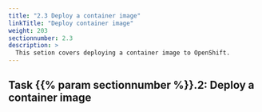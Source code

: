 ```yaml
---
title: "2.3 Deploy a container image"
linkTitle: "Deploy container image"
weight: 203
sectionnumber: 2.3
description: >
  This setion covers deploying a container image to OpenShift.
---
```


## Task {{% param sectionnumber %}}.2: Deploy a container image

